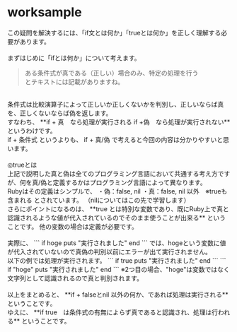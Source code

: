 # worksample
この疑問を解決するには、「if文とは何か」「trueとは何か」を正しく理解する必要があります。  
<br>
まずはじめに「ifとは何か」について考えます。  
>ある条件式が真である（正しい）場合のみ、特定の処理を行う  
とテキストには記載がありますね。
<br>
条件式は比較演算子によって正しいか正しくないかを判別し、正しいならば真を、正しくないならば偽を返します。  
<br>
すなわち、  
**if + 真　なら処理が実行される  
if +偽　なら処理が実行されない**というわけです。
<br>
if + 条件式 というよりも、 if + 真/偽 で考えると今回の内容は分かりやすいと思います。  
<br>
<br>
◎trueとは  
<br>
上記で説明した真と偽は全てのプログラミング言語において共通する考え方ですが、何を真/偽と定義するかはプログラミング言語によって異なります。  
<br>
Rubyはその定義はシンプルで、  
・偽：false, nil  
・真：false, nil 以外　※trueも含まれる  
とされています。  
（nilについてはこの先で学習します）  
<br>
さらにポイントになるのは、
**true とは特別な変数であり、既にRuby上で真と認識されるような値が代入されているのでそのまま使うことが出来る** ということです。
他の変数の場合は定義が必要です。  
<br>
<br>
実際に、
```
if hoge
   puts "実行されました"
end
```
では、hogeという変数に値が代入されていないので真偽の判別以前にエラーが出て実行されません。  
<br>
以下の例では処理が実行されます。
```
if true
   puts "実行されました"
end
```
```
if "hoge"
   puts "実行されました"
end
```
※2つ目の場合、"hoge"は変数ではなく文字列として認識されるので真と判別されます。  
<br>
<br>
以上をまとめると、  
**if + falseとnil 以外の何か、であれば処理は実行される**ということです。  
<br>
ゆえに、 **if true　は条件式の有無によらず真であると認識され、処理は行われる** ということです。
